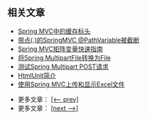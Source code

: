 ## 相关文章

+ [Spring MVC中的缓存标头](http://tu-yucheng.github.io/springweb/2023/05/19/spring-mvc-cache-headers.html)
+ [带点(.)的SpringMVC @PathVariable被截断](http://tu-yucheng.github.io/springweb/2023/05/19/spring-mvc-pathvariable-dot.html)
+ [Spring MVC矩阵变量快速指南](http://tu-yucheng.github.io/springweb/2023/05/19/spring-mvc-matrix-variables.html)
+ [将Spring MultipartFile转换为File](http://tu-yucheng.github.io/springweb/2023/05/19/spring-multipartfile-to-file.html)
+ [测试Spring Multipart POST请求](http://tu-yucheng.github.io/springweb/2023/05/19/spring-multipart-post-request-test.md.html)
+ [HtmlUnit简介](http://tu-yucheng.github.io/springweb/2023/05/19/htmlunit.html)
+ [使用Spring MVC上传和显示Excel文件](http://tu-yucheng.github.io/springweb/2023/05/19/spring-mvc-excel-files.html)

- 更多文章： [[<-- prev]](../spring-mvc-java-1/README.md)
- 更多文章： [[next -->]](../spring-mvc-java-3/README.md)